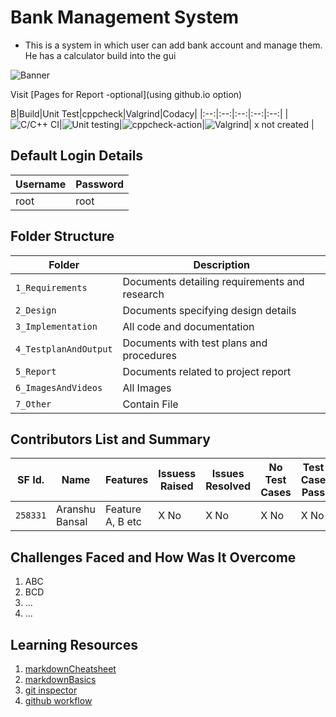 # Bank Management System
* This is a system in which user can add bank account and manage them. He has a calculator build into the gui

![Banner](https://github.com/Aranshu/Project/blob/master/6_ImagesAndVideos/Banner.png)

Visit [Pages for Report -optional](using github.io option)

B|Build|Unit Test|cppcheck|Valgrind|Codacy|
|:--:|:--:|:--:|:--:|:--:|
|![C/C++ CI](https://github.com/stepin654321/MiniProject_Template/workflows/C/C++%20CI/badge.svg)|![Unit testing](https://github.com/stepin654321/MiniProject_Template/workflows/Unit%20testing/badge.svg)|![cppcheck-action](https://github.com/stepin654321/MiniProject_Template/workflows/cppcheck-action/badge.svg)|![Valgrind](https://github.com/stepin654321/MiniProject_Template/workflows/Valgrind/badge.svg)| x not created |

## Default Login Details
Username             | Password
---------------------|------------------------------------------
root                 | root

## Folder Structure
Folder               | Description
---------------------|------------------------------------------
`1_Requirements`     | Documents detailing requirements and research
`2_Design`           | Documents specifying design details
`3_Implementation`   | All code and documentation
`4_TestplanAndOutput`| Documents with test plans and procedures
`5_Report`           | Documents related to project report
`6_ImagesAndVideos`  | All Images
`7_Other`            | Contain File

## Contributors List and Summary

SF Id. |  Name   |    Features    | Issuess Raised |Issues Resolved|No Test Cases|Test Case Pass
-------|---------|----------------|----------------|---------------|-------------|--------------
`258331` | Aranshu Bansal  | Feature A, B etc    | X No     | X No   |X No   |X No     
   

## Challenges Faced and How Was It Overcome

1. ABC
2. BCD
3. ...
4. ...

## Learning Resources
1. [markdownCheatsheet](https://github.com/adam-p/markdown-here/wiki/Markdown-Cheatsheet)
2. [markdownBasics](https://guides.github.com/features/mastering-markdown/)
3. [git inspector](https://github.com/ejwa/gitinspector.git)
4. [github workflow](https://docs.github.com/en/actions/learn-github-action)


